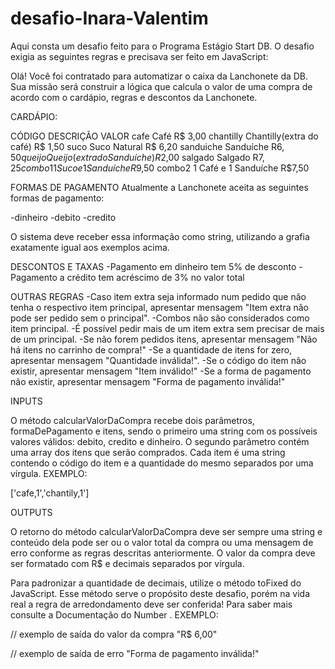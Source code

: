 # desafio-Inara-Valentim

Aqui consta um desafio feito para o Programa Estágio Start DB. O desafio exigia as seguintes regras e precisava ser feito em JavaScript:

Olá! Você foi contratado para automatizar o caixa da Lanchonete da DB. Sua missão será construir a lógica que calcula o valor de uma compra de acordo com o cardápio, regras e descontos da Lanchonete.

CARDÁPIO:

CÓDIGO 	 	DESCRIÇÃO  			VALOR
cafe		Café      			R$ 3,00	
chantilly	Chantilly(extra do café)      	R$ 1,50
suco		Suco Natural			R$ 6,20
sanduiche	Sanduíche			R$6,50
queijo		Queijo(extra do Sanduíche)	R$2,00
salgado 	Salgado				R$7,25
combo1		1 Suco e 1 Sanduíche		R$9,50
combo2 		1 Café e 1 Sanduíche 		R$7,50

FORMAS DE PAGAMENTO
Atualmente a Lanchonete aceita as seguintes formas de pagamento:

-dinheiro
-debito
-credito

O sistema deve receber essa informação como string, utilizando a grafia exatamente igual aos exemplos acima.

DESCONTOS E TAXAS
-Pagamento em dinheiro tem 5% de desconto
-Pagamento a crédito tem acréscimo de 3% no valor total

OUTRAS REGRAS
-Caso item extra seja informado num pedido que não tenha o respectivo item principal, apresentar mensagem "Item extra não pode ser pedido sem o principal".
-Combos não são considerados como item principal.
-É possível pedir mais de um item extra sem precisar de mais de um principal.
-Se não forem pedidos itens, apresentar mensagem "Não há itens no carrinho de compra!"
-Se a quantidade de itens for zero, apresentar mensagem "Quantidade inválida!".
-Se o código do item não existir, apresentar mensagem "Item inválido!"
-Se a forma de pagamento não existir, apresentar mensagem "Forma de pagamento inválida!"

INPUTS

O método calcularValorDaCompra recebe dois parâmetros, formaDePagamento e itens, sendo o primeiro uma string com os possíveis valores válidos: debito, credito e dinheiro. O segundo parâmetro contém uma array dos itens que serão comprados. Cada item é uma string contendo o código do item e a quantidade do mesmo separados por uma vírgula. EXEMPLO:

['cafe,1','chantily,1']


OUTPUTS

O retorno do método calcularValorDaCompra deve ser sempre uma string e conteúdo dela pode ser ou o valor total da compra ou uma mensagem de erro conforme as regras descritas anteriormente. O valor da compra deve ser formatado com R$ e decimais separados por vírgula.

Para padronizar a quantidade de decimais, utilize o método toFixed do JavaScript. Esse método serve o propósito deste desafio, porém na vida real a regra de arredondamento deve ser conferida! Para saber mais consulte a Documentação do Number . EXEMPLO:

// exemplo de saída do valor da compra
"R$ 6,00"

// exemplo de saída de erro
"Forma de pagamento inválida!"
 
